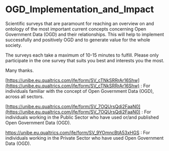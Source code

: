 # OGD_Implementation_and_Impact

Scientific surveys that are paramount for reaching an overview on and ontology of the most important current concepts concerning Open Government Data (OGD) and their relationships. 
This will help to implement successfully and positively OGD and to generate value for the whole society.

The surveys each take a maximum of 10-15 minutes to fulfill. Please only participate in the one survey that suits you best and interests you the most.

Many thanks.

[https://unibe.eu.qualtrics.com/jfe/form/SV_cTNkSRRrAr16Shw](https://unibe.eu.qualtrics.com/jfe/form/SV_cTNkSRRrAr16Shw) : For individuals familiar with the concept of Open Government Data (OGD), across all sectors.

[https://unibe.eu.qualtrics.com/jfe/form/SV_7OQUrsQdi2FaaN0](https://unibe.eu.qualtrics.com/jfe/form/SV_7OQUrsQdi2FaaN0) : For individuals working in the Public Sector who have used or/and published Open Government Data (OGD).

https://unibe.eu.qualtrics.com/jfe/form/SV_9YOmncBtA53xHGS : For individuals working in the Private Sector who have used Open Government Data (OGD).
